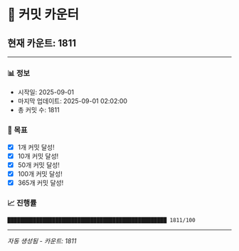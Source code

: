 # 🔢 커밋 카운터

## 현재 카운트: 1811

---

### 📊 정보
- 시작일: 2025-09-01
- 마지막 업데이트: 2025-09-01 02:02:00
- 총 커밋 수: 1811

### 🎯 목표
- [x] 1개 커밋 달성!
- [x] 10개 커밋 달성!
- [x] 50개 커밋 달성!
- [x] 100개 커밋 달성!
- [x] 365개 커밋 달성!

### 📈 진행률
```
██████████████████████████████████████████████████ 1811/100
```

---
*자동 생성됨 - 카운트: 1811*

